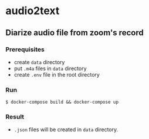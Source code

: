 # audio2text
## Diarize audio file from zoom's record
### Prerequisites
- create `data` directory
- put `.m4a` files in `data` directory
- create `.env` file in the root directory

### Run
```
$ docker-compose build && docker-compose up
```

### Result
- `.json` files will be created in `data` directory.
